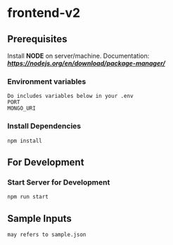# frontend-v2

## Prerequisites

Install **NODE** on server/machine.
Documentation: ***https://nodejs.org/en/download/package-manager/***

### Environment variables
```
Do includes variables below in your .env
PORT
MONGO_URI
```

### Install Dependencies
```
npm install
```

## For Development

### Start Server for Development
```
npm run start
```

## Sample Inputs
```
may refers to sample.json
```
